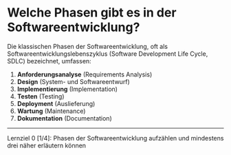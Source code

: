 # Welche Phasen gibt es in der Softwareentwicklung?

Die klassischen Phasen der Softwareentwicklung, oft als Softwareentwicklungslebenszyklus (Software Development Life Cycle, SDLC) bezeichnet, umfassen:
1. **Anforderungsanalyse** (Requirements Analysis)
2. **Design** (System- und Softwareentwurf)
3. **Implementierung** (Implementation)
4. **Testen** (Testing)
5. **Deployment** (Auslieferung)
6. **Wartung** (Maintenance)
7. **Dokumentation** (Documentation)

---

Lernziel 0 \[1/4\]: Phasen der Softwareentwicklung aufzählen und mindestens drei näher erläutern können
